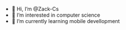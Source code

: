 - 👋 Hi, I’m @Zack-Cs
- 👀 I’m interested in computer science
- 🌱 I’m currently learning mobile devellopment 
<!--- - 💞️ I’m looking to collaborate on ...
- 📫 How to reach me ...--->

<!---
Zack-Cs/Zack-Cs is a ✨ special ✨ repository because its `README.md` (this file) appears on your GitHub profile.
You can click the Preview link to take a look at your changes.
--->

